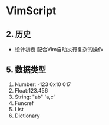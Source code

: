 # VimScript

## 2. 历史

* 设计初衷 配合Vim自动执行复杂的操作

## 5. 数据类型

1. Number: -123 0x10 017
2. Float:123.456
3. String: "ab" 'a,c'
4. Funcref
5. List
6. Dictionary
